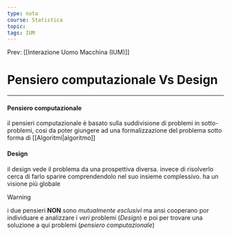 ```yaml
---
type: nota
course: Statistica
topic: 
tags: IUM
---
```


Prev: [[Interazione Uomo Macchina (IUM)]]

# Pensiero computazionale Vs Design
---
#### Pensiero computazionale
il pensieri computazionale è basato sulla suddivisione di problemi in sotto-problemi, cosi da poter giungere ad una formalizzazione del problema sotto forma di [[Algoritmi|algoritmo]]

#### Design
il design vede il problema da una prospettiva diversa. invece di risolverlo cerca di farlo sparire comprendendolo nel suo insieme complessivo. ha un visione più globale

> [!warning]
> i due pensieri __NON__ sono _mutualmente esclusivi_ ma ansi cooperano por individuare e analizzare i _veri_ problemi (_Design_) e poi per trovare una soluzione a qui problemi (_pensiero computazionale_)